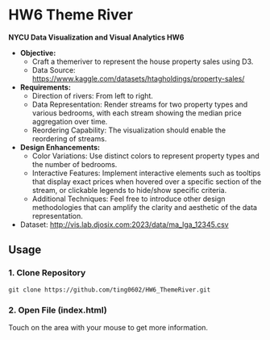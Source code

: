 # HW6 Theme River
**NYCU Data Visualization and Visual Analytics HW6**

- **Objective:**
  - Craft a themeriver to represent the house property sales using D3.
  - Data Source: https://www.kaggle.com/datasets/htagholdings/property-sales/
- **Requirements:**
  - Direction of rivers: From left to right.
  - Data Representation: Render streams for two property types and various bedrooms, with each stream showing the median price aggregation over time.
  - Reordering Capability: The visualization should enable the reordering of streams.
- **Design Enhancements:**
  - Color Variations: Use distinct colors to represent property types and the number of bedrooms.
  - Interactive Features: Implement interactive elements such as tooltips that display exact prices when hovered over a specific section of the stream, or clickable legends to hide/show specific criteria.
  - Additional Techniques: Feel free to introduce other design methodologies that can amplify the clarity and aesthetic of the data representation.
- Dataset: http://vis.lab.djosix.com:2023/data/ma_lga_12345.csv
## Usage
### 1. Clone Repository
```
git clone https://github.com/ting0602/HW6_ThemeRiver.git
```
### 2. Open File (index.html)
Touch on the area with your mouse to get more information.
